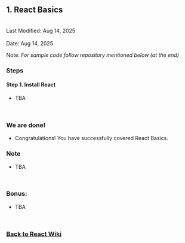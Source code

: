 ##  1. React Basics


<br/>Last Modified: Aug 14, 2025 <br/>
<br/>Date: Aug 14, 2025 <br/>

Note: *For sample code follow repository mentioned below (at the end)* <br>


### Steps
#### Step 1. Install React 
- TBA

<br>


### We are done!

- Congratulations! You have successfully covered React Basics. <br>


### Note
- TBA
<br>

### Bonus:
- TBA

<br>


### <a href='https://github.com/nhrrob/reactwiki'>Back to React Wiki</a>